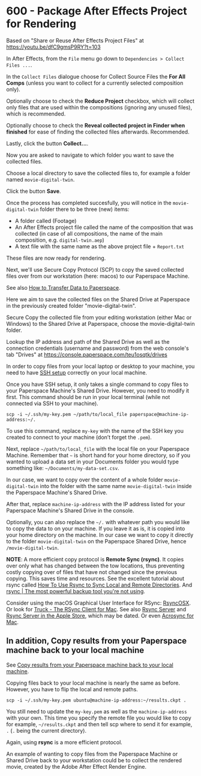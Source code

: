 # 600 - Package After Effects Project for Rendering

Based on "Share or Reuse After Effects Project Files" at https://youtu.be/dfC9gmsP9RY?t=103

In After Effects, from the ```File``` menu go down to ```Dependencies > Collect Files ...```.

In the ```Collect Files``` dialogue choose for Collect Source Files the **For All Comps** (unless you want to collect for a currently selected composition only).

Optionally choose to check the **Reduce Project** checkbox, which will collect only files that are used within the compositions (ignoring any unused files), which is recommended.

Optionally choose to check the **Reveal collected project in Finder when finished** for ease of finding the collected files afterwards. Recommended.

Lastly, click the button **Collect...**.

Now you are asked to navigate to which folder you want to save the collected files. 

Choose a local directory to save the collected files to, for example a folder named ```movie-digital-twin```.

Click the button **Save**.

Once the process has completed succesfully, you will notice in the ```movie-digital-twin``` folder there to be three (new) items:

- A folder called (Footage)
- An After Effects project file called the name of the composition that was collected (in case of all compositions, the name of the main composition, e.g. ```digital-twin.aep```)
- A text file with the same name as the above project file + ```Report.txt```

These files are now ready for rendering.

Next, we'll use Secure Copy Protocol (SCP) to copy the saved collected files over from our workstation (here: macos) to our Paperspace Machine.

See also [How to Transfer Data to Paperspace](https://docs.digitalocean.com/products/paperspace/machines/how-to/transfer-data/).

Here we aim to save the collected files on the Shared Drive at Paperspace in the previously created folder "movie-digital-twin".

Secure Copy the collected file from your editing workstation (either Mac or Windows) to the Shared Drive at Paperspace, choose the movie-digital-twin folder.

Lookup the IP address and path of the Shared Drive as well as the connection credentials (username and password) from the web console's tab "Drives" at https://console.paperspace.com/teu1osqtk/drives

In order to copy files from your local laptop or desktop to your machine, you need to have [SSH setup](https://docs.digitalocean.com/products/paperspace/accounts-and-teams/add-ssh-keys/) correctly on your local machine.

Once you have SSH setup, it only takes a single command to copy files to your Paperspace Machine's Shared Drive. However, you need to modify it first. This command should be run in your local terminal (while not connected via SSH to your machine).

```
scp -i ~/.ssh/my-key.pem ~/path/to/local_file paperspace@machine-ip-address:~/.
```

To use this command, replace ```my-key``` with the name of the SSH key you created to connect to your machine (don’t forget the ```.pem```).

Next, replace ```~/path/to/local_file``` with the local file on your Paperspace Machine. Remember that ```~``` is short hand for your home directory, so if you wanted to upload a data set in your Documents folder you would type something like: ```~/Documents/my-data-set.csv```.

In our case, we want to copy over the content of a whole folder ```movie-digital-twin``` into the folder with the same name ```movie-digital-twin``` inside the Paperspace Machine's Shared Drive.

After that, replace ```machine-ip-address``` with the IP address listed for your Paperspace Machine's Shared Drive in the console.

Optionally, you can also replace the ```~/.``` with whatever path you would like to copy the data to on your machine. If you leave it as is, it is copied into your home directory on the machine. In our case we want to copy it directly to the folder ```movie-digital-twin``` on the Paperspace Shared Drive, hence ```/movie-digital-twin```.

**NOTE**: A more efficient copy protocol is **Remote Sync (rsync)**. It copies over only what has changed between the tow locations, thus preventing costly copying over of files that have not changed since the previous copying. This saves time and resources. See the excellent tutorial about rsync called [How To Use Rsync to Sync Local and Remote Directories](https://www.digitalocean.com/community/tutorials/how-to-use-rsync-to-sync-local-and-remote-directories). And [rsync | The most powerful backup tool you're not using](https://www.youtube.com/watch?v=_D7sTx93gZ4).

Consider using the macOS Graphical User Interface for RSync: [RsyncOSX](https://github.com/rsyncOSX/RsyncOSX). Or look for [Truck - The RSync Client for Mac](http://bonhardcomputing.com/truck/). See also [Rsync Server](http://bonhardcomputing.com/rsync-server/) and [Rsync Server in the Apple Store](https://apps.apple.com/id/app/rsync-server-basic-edition/id1255146085), which may be dated. Or even [Acrosync for Mac](https://acrosync.com/mac.html).

## In addition, Copy results from your Paperspace machine back to your local machine

See [Copy results from your Paperspace machine back to your local machine](https://docs.digitalocean.com/products/paperspace/machines/how-to/transfer-data/).

Copying files back to your local machine is nearly the same as before. However, you have to flip the local and remote paths.

```
scp -i ~/.ssh/my-key.pem ubuntu@machine-ip-address:~/results.ckpt .
```

You still need to update the ```my-key.pem``` as well as the ```machine-ip-address``` with your own. This time you specify the remote file you would like to copy for example, ```~/results.ckpt``` and then tell scp where to send it for example, ```.``` (```.``` being the current directory).

Again, using **rsync** is a more efficient protocol.

An example of wanting to copy files from the Paperspace Machine or Shared Drive back to your workstation could be to collect the rendered movie, created by the Adobe After Effect Render Engine.